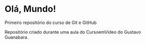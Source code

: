 # Olá, Mundo!
 
 Primeiro repositório do curso de Git e GitHub

 Repositório criado durante uma aula do CursoemVideo do Gustavo Guanabara.